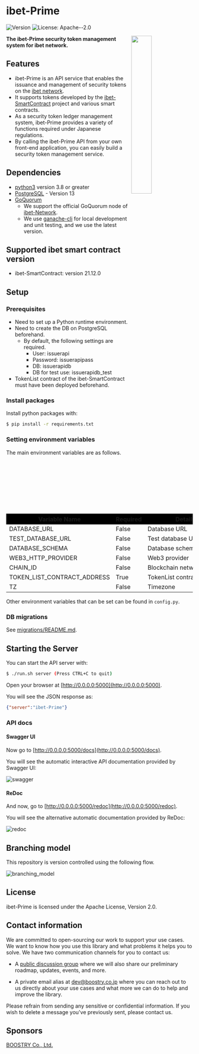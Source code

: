 # ibet-Prime

<p>
  <img alt="Version" src="https://img.shields.io/badge/version-22.3-blue.svg?cacheSeconds=2592000" />
  <img alt="License: Apache--2.0" src="https://img.shields.io/badge/License-Apache--2.0-yellow.svg" />
</p>

<img width="33%" align="right" src="https://user-images.githubusercontent.com/963333/71672471-6383c080-2db9-11ea-85b6-8815519652ec.png"/>

**The ibet-Prime security token management system for ibet network.**

## Features

- ibet-Prime is an API service that enables the issuance and management of security tokens on the [ibet network](https://github.com/BoostryJP/ibet-Network).
- It supports tokens developed by the [ibet-SmartContract](https://github.com/BoostryJP/ibet-SmartContract) project and various smart contracts.
- As a security token ledger management system, ibet-Prime provides a variety of functions required under Japanese regulations.
- By calling the ibet-Prime API from your own front-end application, you can easily build a security token management service.

## Dependencies

- [python3](https://www.python.org/downloads/release/python-3811/) version 3.8 or greater
- [PostgreSQL](https://www.postgresql.org/) - Version 13
- [GoQuorum](https://github.com/ConsenSys/quorum)
  - We support the official GoQuorum node of [ibet-Network](https://github.com/BoostryJP/ibet-Network).
  - We use [ganache-cli](https://github.com/trufflesuite/ganache-cli) for local development and unit testing, and we use the latest version.


## Supported ibet smart contract version

* ibet-SmartContract: version 21.12.0


## Setup

### Prerequisites

- Need to set up a Python runtime environment.
- Need to create the DB on PostgreSQL beforehand.
  - By default, the following settings are required.
    - User: issuerapi
    - Password: issuerapipass
    - DB: issuerapidb
    - DB for test use: issuerapidb_test
- TokenList contract of the ibet-SmartContract must have been deployed beforehand.

### Install packages

Install python packages with:
```bash
$ pip install -r requirements.txt
```

### Setting environment variables

The main environment variables are as follows. 

<table style="border-collapse: collapse" id="env-table">
    <tr bgcolor="#000000">
        <th style="width: 25%">Variable Name</th>
        <th style="width: 10%">Required</th>
        <th style="width: 30%">Details</th>
        <th>Example</th>
    </tr>
    <tr>
        <td>DATABASE_URL</td>
        <td>False</td>
        <td nowrap>Database URL</td>
        <td>postgresql://issuerapi:issuerapipass@localhost:5432/issuerapidb</td>
    </tr>
    <tr>
        <td>TEST_DATABASE_URL</td>
        <td>False</td>
        <td nowrap>Test database URL</td>
        <td>postgresql://issuerapi:issuerapipass@localhost:5432/issuerapidb</td>
    </tr>
    <tr>
        <td>DATABASE_SCHEMA</td>
        <td>False</td>
        <td nowrap>Database schema</td>
        <td></td>
    </tr>
    <tr>
        <td>WEB3_HTTP_PROVIDER</td>
        <td>False</td>
        <td nowrap>Web3 provider</td>
        <td>http://localhost:8545</td>
    </tr>
    <tr>
        <td>CHAIN_ID</td>
        <td>False</td>
        <td nowrap>Blockchain network ID</td>
        <td>1010032</td>
    </tr>
    <tr>
        <td>TOKEN_LIST_CONTRACT_ADDRESS</td>
        <td>True</td>
        <td nowrap>TokenList contract address</td>
        <td>0x0000000000000000000000000000000000000000</td>
    </tr>
    <tr>
        <td>TZ</td>
        <td>False</td>
        <td nowrap>Timezone</td>
        <td>Asia/Tokyo</td>
    </tr>
</table>

Other environment variables that can be set can be found in `config.py`.

### DB migrations

See [migrations/README.md](migrations/README.md).


## Starting the Server

You can start the API server with:
```bash
$ ./run.sh server (Press CTRL+C to quit)
```

Open your browser at [http://0.0.0.0:5000](http://0.0.0.0:5000).

You will see the JSON response as:
```json
{"server":"ibet-Prime"}
```

### API docs

#### Swagger UI

Now go to [http://0.0.0.0:5000/docs](http://0.0.0.0:5000/docs).

You will see the automatic interactive API documentation provided by Swagger UI:

![swagger](https://user-images.githubusercontent.com/963333/146362141-da0fc0d2-1518-4041-a274-be2b743966a1.png)


#### ReDoc

And now, go to [http://0.0.0.0:5000/redoc](http://0.0.0.0:5000/redoc).

You will see the alternative automatic documentation provided by ReDoc:

![redoc](https://user-images.githubusercontent.com/963333/146362775-c1ec56fa-f0b0-48a4-8926-75c2b7159c90.png)


## Branching model

This repository is version controlled using the following flow.

![branching_model](https://user-images.githubusercontent.com/963333/128751565-3268b1e3-185b-4f09-870f-b6d96519eb54.png)

## License

ibet-Prime is licensed under the Apache License, Version 2.0.

## Contact information

We are committed to open-sourcing our work to support your use cases. 
We want to know how you use this library and what problems it helps you to solve. 
We have two communication channels for you to contact us:

* A [public discussion group](https://github.com/BoostryJP/ibet-Prime/discussions)
where we will also share our preliminary roadmap, updates, events, and more.

* A private email alias at
[dev@boostry.co.jp](mailto:dev@boostry.co.jp)
where you can reach out to us directly about your use cases and what more we can
do to help and improve the library.
  
Please refrain from sending any sensitive or confidential information. 
If you wish to delete a message you've previously sent, please contact us.

## Sponsors

[BOOSTRY Co., Ltd.](https://boostry.co.jp/)
